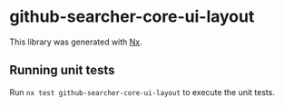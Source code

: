 # github-searcher-core-ui-layout

This library was generated with [Nx](https://nx.dev).

## Running unit tests

Run `nx test github-searcher-core-ui-layout` to execute the unit tests.
